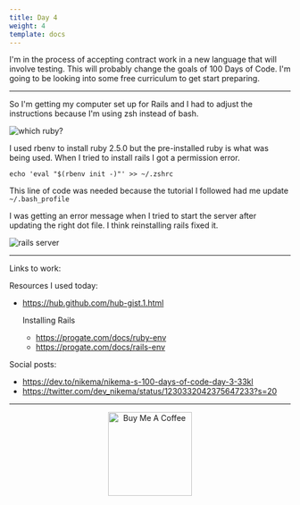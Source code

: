 ```yaml
---
title: Day 4
weight: 4
template: docs
---
```


I'm in the process of accepting contract work in a new language that will involve testing. This will probably change the goals of 100 Days of Code. I'm going to be looking into some free curriculum to get start preparing.

****
So I'm getting my computer set up for Rails and I had to adjust the instructions because I'm using zsh instead of bash.

![which ruby?](/images/which-ruby.png)

I used rbenv to install ruby 2.5.0 but the pre-installed ruby is what was being used. When I tried to install rails I got a permission error.

`echo 'eval "$(rbenv init -)"' >> ~/.zshrc`

This line of code was needed because the tutorial I followed had me update `~/.bash_profile`

I was getting an error message when I tried to start the server after updating the right dot file. I think reinstalling rails fixed it. 

![rails server](/images/yay-rails.png)


****

Links to work:


Resources I used today:
- https://hub.github.com/hub-gist.1.html

   Installing Rails 
   - https://progate.com/docs/ruby-env
   - https://progate.com/docs/rails-env

Social posts:
- https://dev.to/nikema/nikema-s-100-days-of-code-day-3-33kl
- https://twitter.com/dev_nikema/status/1230332042375647233?s=20

****

<p align="center"> <a href="https://www.buymeacoffee.com/nikema" target="_blank"><img src="https://cdn.buymeacoffee.com/buttons/default-orange.png" alt="Buy Me A Coffee" width="150px"></a></center></p>